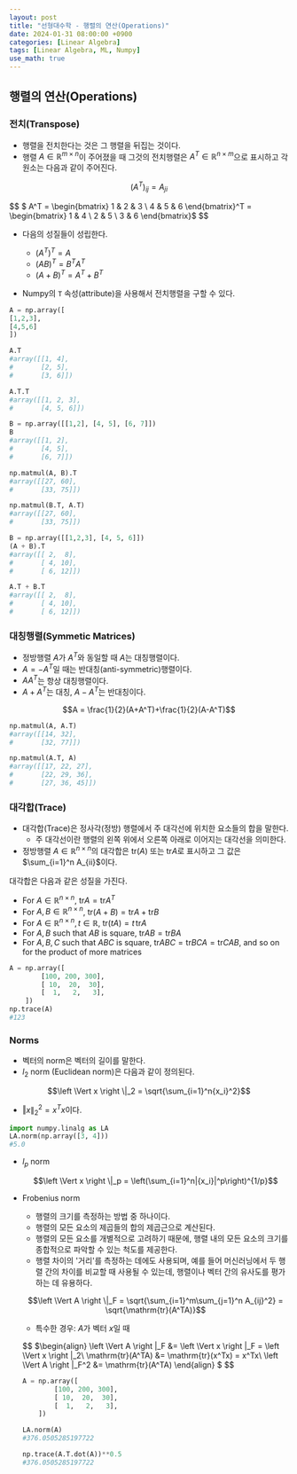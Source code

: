 ```yaml
---
layout: post
title: "선형대수학 - 행렬의 연산(Operations)"
date: 2024-01-31 08:00:00 +0900
categories: [Linear Algebra]
tags: [Linear Algebra, ML, Numpy]
use_math: true
---
```


## 행렬의 연산(Operations)

### 전치(Transpose)

- 행렬을 전치한다는 것은 그 행렬을 뒤집는 것이다.
- 행렬 $A\in \mathbb{R}^{m\times n}$이 주어졌을 때 그것의 전치행렬은 $A^T \in \mathbb{R}^{n\times m}$으로 표시하고 각 원소는 다음과 같이 주어진다.

$$\left( A^T \right)_{ij} = A_{ji}$$

$$
$ A^T =
\begin{bmatrix}
  1 & 2 & 3 \\
  4 & 5 & 6
\end{bmatrix}^T =
\begin{bmatrix}
  1 & 4 \\
  2 & 5 \\
  3 & 6
\end{bmatrix}$
$$

- 다음의 성질들이 성립한다.

  - $(A^T)^T = A$
  - $\left(AB\right)^T = B^TA^T$
  - $(A + B)^T = A^T + B^T$

- Numpy의 `T` 속성(attribute)을 사용해서 전치행렬을 구할 수 있다.

```python
A = np.array([
[1,2,3],
[4,5,6]
])

A.T
#array([[1, 4],
#       [2, 5],
#       [3, 6]])

A.T.T
#array([[1, 2, 3],
#       [4, 5, 6]])

B = np.array([[1,2], [4, 5], [6, 7]])
B
#array([[1, 2],
#       [4, 5],
#       [6, 7]])

np.matmul(A, B).T
#array([[27, 60],
#       [33, 75]])

np.matmul(B.T, A.T)
#array([[27, 60],
#       [33, 75]])

B = np.array([[1,2,3], [4, 5, 6]])
(A + B).T
#array([[ 2,  8],
#       [ 4, 10],
#       [ 6, 12]])

A.T + B.T
#array([[ 2,  8],
#       [ 4, 10],
#       [ 6, 12]])
```

### 대칭행렬(Symmetic Matrices)

- 정방행렬 $A$가 $A^T$와 동일할 때 $A$는 대칭행렬이다.
- $A = -A^T$일 때는 반대칭(anti-symmetric)행렬이다.
- $AA^T$는 항상 대칭행렬이다.
- $A + A^T$는 대칭, $A - A^T$는 반대칭이다.

$$A = \frac{1}{2}(A+A^T)+\frac{1}{2}(A-A^T)$$

```python
np.matmul(A, A.T)
#array([[14, 32],
#       [32, 77]])

np.matmul(A.T, A)
#array([[17, 22, 27],
#       [22, 29, 36],
#       [27, 36, 45]])
```

### 대각합(Trace)

- 대각합(Trace)은 정사각(정방) 행렬에서 주 대각선에 위치한 요소들의 합을 말한다.
  - 주 대각선이란 행렬의 왼쪽 위에서 오른쪽 아래로 이어지는 대각선을 의미한다.
- 정방행렬 $A\in \mathbb{R}^{n\times n}$의 대각합은 $\mathrm{tr}(A)$ 또는 $\mathrm{tr}A$로 표시하고 그 값은 $\sum_{i=1}^n A_{ii}$이다.<br>

대각합은 다음과 같은 성질을 가진다.

- For $A\in \mathbb{R}^{n\times n}$, $\mathrm{tr}A = \mathrm{tr}A^T$
- For $A,B\in \mathbb{R}^{n\times n}$, $\mathrm{tr}(A+B) = \mathrm{tr}A + \mathrm{tr}B$
- For $A\in \mathbb{R}^{n\times n}, t\in\mathbb{R}$, $\mathrm{tr}(tA) = t\,\mathrm{tr}A$
- For $A, B$ such that $AB$ is square, $\mathrm{tr}AB = \mathrm{tr}BA$
- For $A, B, C$ such that $ABC$ is square, $\mathrm{tr}ABC = \mathrm{tr}BCA = \mathrm{tr}CAB$, and so on for the product of more matrices

```python
A = np.array([
        [100, 200, 300],
        [ 10,  20,  30],
        [  1,   2,   3],
    ])
np.trace(A)
#123
```

### Norms

- 벡터의 norm은 벡터의 길이를 말한다.
- $l_2$ norm (Euclidean norm)은 다음과 같이 정의된다.

$$\left \Vert x \right \|_2 = \sqrt{\sum_{i=1}^n{x_i}^2}$$

- $\left \Vert x \right \|_2^2 = x^Tx$이다.

```python
import numpy.linalg as LA
LA.norm(np.array([3, 4]))
#5.0
```

- $l_p$ norm

  $$\left \Vert x \right \|_p = \left(\sum_{i=1}^n|{x_i}|^p\right)^{1/p}$$

- Frobenius norm

  - 행렬의 크기를 측정하는 방법 중 하나이다.
  - 행렬의 모든 요소의 제곱들의 합의 제곱근으로 계산된다.
  - 행렬의 모든 요소를 개별적으로 고려하기 때문에, 행렬 내의 모든 요소의 크기를 종합적으로 파악할 수 있는 척도를 제공한다.
  - 행렬 차이의 '거리'를 측정하는 데에도 사용되며, 예를 들어 머신러닝에서 두 행렬 간의 차이를 비교할 때 사용될 수 있는데, 행렬이나 벡터 간의 유사도를 평가하는 데 유용하다.

  $$\left \Vert A \right \|_F = \sqrt{\sum_{i=1}^m\sum_{j=1}^n A_{ij}^2} = \sqrt{\mathrm{tr}(A^TA)}$$

  - 특수한 경우: $A$가 벡터 $x$일 때

  $$
  $\begin{align}
  \left \Vert A \right \|_F  &= \left \Vert x \right \|_F = \left \Vert x \right \|_2\\
  \mathrm{tr}(A^TA) &= \mathrm{tr}(x^Tx) = x^Tx\\
  \left \Vert A \right \|_F^2 &= \mathrm{tr}(A^TA)
  \end{align}
  $
  $$

  ```python
  A = np.array([
          [100, 200, 300],
          [ 10,  20,  30],
          [  1,   2,   3],
      ])

  LA.norm(A)
  #376.0505285197722

  np.trace(A.T.dot(A))**0.5
  #376.0505285197722
  ```
